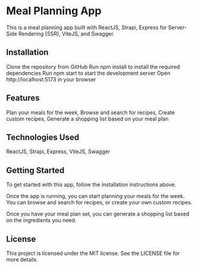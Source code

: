 # Meal Planning App
This is a meal planning app built with ReactJS, Strapi, Express for Server-Side Rendering (SSR), ViteJS, and Swagger.

## Installation
Clone the repository from GitHub
Run npm install to install the required dependencies
Run npm start to start the development server
Open http://localhost:5173 in your browser

## Features
Plan your meals for the week,
Browse and search for recipes,
Create custom recipes,
Generate a shopping list based on your meal plan

## Technologies Used
ReactJS,
Strapi,
Express,
ViteJS,
Swagger

## Getting Started
To get started with this app, follow the installation instructions above.

Once the app is running, you can start planning your meals for the week. You can browse and search for recipes, or create your own custom recipes.

Once you have your meal plan set, you can generate a shopping list based on the ingredients you need.

## License
This project is licensed under the MIT license. See the LICENSE file for more details.